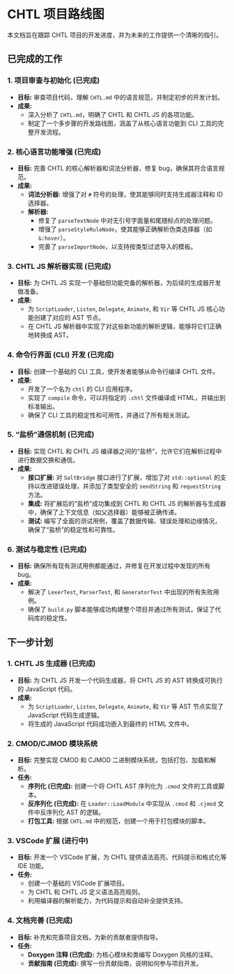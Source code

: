 # CHTL 项目路线图

本文档旨在跟踪 CHTL 项目的开发进度，并为未来的工作提供一个清晰的指引。

## 已完成的工作

### 1. 项目审查与初始化 (已完成)
- **目标:** 审查项目代码，理解 `CHTL.md` 中的语言规范，并制定初步的开发计划。
- **成果:**
    - 深入分析了 `CHTL.md`，明确了 CHTL 和 CHTL JS 的各项功能。
    - 制定了一个多步骤的开发路线图，涵盖了从核心语言功能到 CLI 工具的完整开发流程。

### 2. 核心语言功能增强 (已完成)
- **目标:** 完善 CHTL 的核心解析器和词法分析器，修复 bug，确保其符合语言规范。
- **成果:**
    - **词法分析器:** 增强了对 `#` 符号的处理，使其能够同时支持生成器注释和 ID 选择器。
    - **解析器:**
        - 修复了 `parseTextNode` 中对无引号字面量和尾随标点的处理问题。
        - 增强了 `parseStyleRuleNode`，使其能够正确解析伪类选择器（如 `&:hover`）。
        - 完善了 `parseImportNode`，以支持按类型过滤导入的模板。

### 3. CHTL JS 解析器实现 (已完成)
- **目标:** 为 CHTL JS 实现一个基础但功能完备的解析器，为后续的生成器开发做准备。
- **成果:**
    - 为 `ScriptLoader`, `Listen`, `Delegate`, `Animate`, 和 `Vir` 等 CHTL JS 核心功能创建了对应的 AST 节点。
    - 在 CHTL JS 解析器中实现了对这些新功能的解析逻辑，能够将它们正确地转换成 AST。

### 4. 命令行界面 (CLI) 开发 (已完成)
- **目标:** 创建一个基础的 CLI 工具，使开发者能够从命令行编译 CHTL 文件。
- **成果:**
    - 开发了一个名为 `chtl` 的 CLI 应用程序。
    - 实现了 `compile` 命令，可以将指定的 `.chtl` 文件编译成 HTML，并输出到标准输出。
    - 确保了 CLI 工具的稳定性和可用性，并通过了所有相关测试。

### 5. “盐桥”通信机制 (已完成)
- **目标:** 实现 CHTL 和 CHTL JS 编译器之间的“盐桥”，允许它们在解析过程中进行数据交换和通信。
- **成果:**
    - **接口扩展:** 对 `SaltBridge` 接口进行了扩展，增加了对 `std::optional` 的支持以改进错误处理，并添加了类型安全的 `sendString` 和 `requestString` 方法。
    - **集成:** 将扩展后的“盐桥”成功集成到 CHTL 和 CHTL JS 的解析器与生成器中，确保了上下文信息（如父选择器）能够被正确传递。
    - **测试:** 编写了全面的测试用例，覆盖了数据传输、错误处理和边缘情况，确保了“盐桥”的稳定性和可靠性。

### 6. 测试与稳定性 (已完成)
- **目标:** 确保所有现有测试用例都能通过，并修复在开发过程中发现的所有 bug。
- **成果:**
    - 解决了 `LexerTest`, `ParserTest`, 和 `GeneratorTest` 中出现的所有失败用例。
    - 确保了 `build.py` 脚本能够成功构建整个项目并通过所有测试，保证了代码库的稳定性。

## 下一步计划

### 1. CHTL JS 生成器 (已完成)
- **目标:** 为 CHTL JS 开发一个代码生成器，将 CHTL JS 的 AST 转换成可执行的 JavaScript 代码。
- **成果:**
    - 为 `ScriptLoader`, `Listen`, `Delegate`, `Animate`, 和 `Vir` 等 AST 节点实现了 JavaScript 代码生成逻辑。
    - 将生成的 JavaScript 代码成功嵌入到最终的 HTML 文件中。

### 2. CMOD/CJMOD 模块系统
- **目标:** 完整实现 CMOD 和 CJMOD 二进制模块系统，包括打包、加载和解析。
- **任务:**
    - **序列化 (已完成):** 创建一个将 CHTL AST 序列化为 `.cmod` 文件的工具或脚本。
    - **反序列化 (已完成):** 在 `Loader::LoadModule` 中实现从 `.cmod` 和 `.cjmod` 文件中反序列化 AST 的逻辑。
    - **打包工具:** 根据 `CHTL.md` 中的规范，创建一个用于打包模块的脚本。

### 3. VSCode 扩展 (进行中)
- **目标:** 开发一个 VSCode 扩展，为 CHTL 提供语法高亮、代码提示和格式化等 IDE 功能。
- **任务:**
    - 创建一个基础的 VSCode 扩展项目。
    - 为 CHTL 和 CHTL JS 定义语法高亮规则。
    - 利用编译器的解析能力，为代码提示和自动补全提供支持。

### 4. 文档完善 (已完成)
- **目标:** 补充和完善项目文档，为新的贡献者提供指导。
- **任务:**
    - **Doxygen 注释 (已完成):** 为核心模块和类编写 Doxygen 风格的注释。
    - **贡献指南 (已完成):** 撰写一份贡献指南，说明如何参与项目开发。
